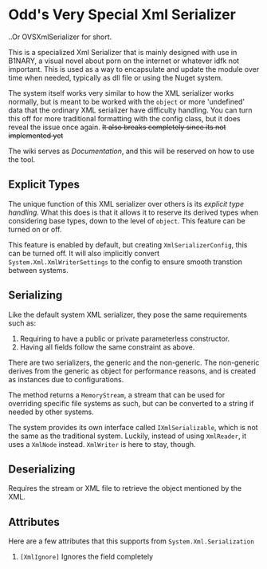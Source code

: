 ﻿# Odd's Very Special Xml Serializer

..Or OVSXmlSerializer for short.



This is a specialized Xml Serializer that is mainly designed with use in B1NARY,
a visual novel about porn on the internet or whatever idfk not important. This
is used as a way to encapsulate and update the module over time when needed, 
typically as dll file or using the Nuget system.

The system itself works very similar to how the XML serializer works normally,
but is meant to be worked with the `object` or more 'undefined' data that the 
ordinary XML serializer have difficulty handling. You can turn this off for more
traditional formatting with the config class, but it does reveal the issue once 
again. ~~It also breaks completely since its not implemented yet~~

The wiki serves as *Documentation*, and this will be reserved on how to use the
tool.

## Explicit Types

The unique function of this XML serializer over others is its *explicit type 
handling.* What this does is that it allows it to reserve its derived types when
considering base types, down to the level of `object`. This feature can be turned
on or off.

This feature is enabled by default, but creating `XmlSerializerConfig`, this can
be turned off. It will also implicitly convert `System.Xml.XmlWriterSettings` to
the config to ensure smooth transtion between systems.

## Serializing

Like the default system XML serializer, they pose the same requirements such as:
1. Requiring to have a public or private parameterless constructor.
2. Having all fields follow the same constraint as above.

There are two serializers, the generic and the non-generic. The non-generic derives
from the generic as object for performance reasons, and is created as instances
due to configurations.

The method returns a `MemoryStream`, a stream that can be used for overriding specific
file systems as such, but can be converted to a string if needed by other systems.

The system provides its own interface called `IXmlSerializable`, which is not
the same as the traditional system. Luckily, instead of using `XmlReader`, it uses
a `XmlNode` instead. `XmlWriter` is here to stay, though.

## Deserializing

Requires the stream or XML file to retrieve the object mentioned by the XML.

## Attributes

Here are a few attributes that this supports from `System.Xml.Serialization`

1. `[XmlIgnore]` Ignores the field completely